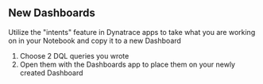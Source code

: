 ## New Dashboards

Utilize the "intents" feature in Dynatrace apps to take what you are working on in your Notebook and copy it to a new Dashboard

1. Choose 2 DQL queries you wrote
2. Open them with the Dashboards app to place them on your newly created Dashboard